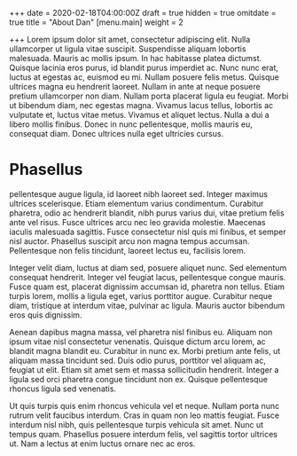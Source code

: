 +++
date = 2020-02-18T04:00:00Z
draft = true
hidden = true
omitdate = true
title = "About Dan"
[menu.main]
weight = 2

+++
Lorem ipsum dolor sit amet, consectetur adipiscing elit. Nulla ullamcorper ut ligula vitae suscipit. Suspendisse aliquam lobortis malesuada. Mauris ac mollis ipsum. In hac habitasse platea dictumst. Quisque lacinia eros purus, id blandit purus imperdiet ac. Nunc nunc erat, luctus at egestas ac, euismod eu mi. Nullam posuere felis metus. Quisque ultrices magna eu hendrerit laoreet. Nullam in ante at neque posuere pretium ullamcorper non diam. Nullam porta placerat ligula eu feugiat. Morbi ut bibendum diam, nec egestas magna. Vivamus lacus tellus, lobortis ac vulputate et, luctus vitae metus. Vivamus et aliquet lectus. Nulla a dui a libero mollis finibus. Donec in nunc pellentesque, mollis mauris eu, consequat diam. Donec ultrices nulla eget ultricies cursus.

# Phasellus

 pellentesque augue ligula, id laoreet nibh laoreet sed. Integer maximus ultrices scelerisque. Etiam elementum varius condimentum. Curabitur pharetra, odio ac hendrerit blandit, nibh purus varius dui, vitae pretium felis ante vel risus. Fusce ultrices arcu nec leo gravida molestie. Maecenas iaculis malesuada sagittis. Fusce consectetur nisl quis mi finibus, et semper nisl auctor. Phasellus suscipit arcu non magna tempus accumsan. Pellentesque non felis tincidunt, laoreet lectus eu, facilisis lorem.

Integer velit diam, luctus at diam sed, posuere aliquet nunc. Sed elementum consequat hendrerit. Integer vel feugiat lacus, pellentesque congue mauris. Fusce quam est, placerat dignissim accumsan id, pharetra non tellus. Etiam turpis lorem, mollis a ligula eget, varius porttitor augue. Curabitur neque diam, tristique at interdum vitae, pulvinar ac ligula. Mauris auctor bibendum eros quis dignissim.

Aenean dapibus magna massa, vel pharetra nisl finibus eu. Aliquam non ipsum vitae nisl consectetur venenatis. Quisque dictum arcu lorem, ac blandit magna blandit eu. Curabitur in nunc ex. Morbi pretium ante felis, ut aliquam massa tincidunt sed. Duis odio purus, porttitor vel aliquam ac, feugiat ut elit. Etiam sit amet sem et massa sollicitudin hendrerit. Integer a ligula sed orci pharetra congue tincidunt non ex. Quisque pellentesque rhoncus ligula sed venenatis.

Ut quis turpis quis enim rhoncus vehicula vel et neque. Nullam porta nunc rutrum velit faucibus interdum. Cras in quam non leo mattis feugiat. Fusce interdum nisl nibh, quis pellentesque turpis vehicula sit amet. Nunc ut tempus quam. Phasellus posuere interdum felis, vel sagittis tortor ultrices ut. Nam a lectus at enim luctus ornare nec ac eros.